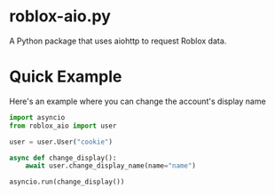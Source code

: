 # roblox-aio.py
A Python package that uses aiohttp to request Roblox data.

# Quick Example
Here's an example where you can change the account's display name
```py
import asyncio
from roblox_aio import user

user = user.User("cookie")

async def change_display():
    await user.change_display_name(name="name")

asyncio.run(change_display())
```
